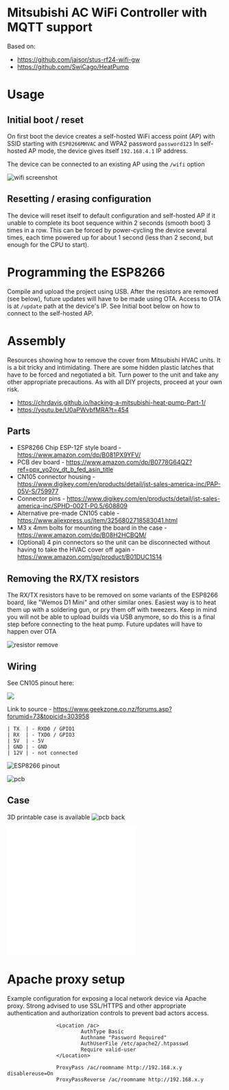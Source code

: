 # Mitsubishi AC WiFi Controller with MQTT support

Based on:
* https://github.com/jaisor/stus-rf24-wifi-gw
* https://github.com/SwiCago/HeatPump

# Usage

## Initial boot / reset

On first boot the device creates a self-hosted WiFi access point (AP) with SSID starting with `ESP8266MHVAC` and WPA2 password `password123`
In self-hosted AP mode, the device gives itself `192.168.4.1` IP address.

The device can be connected to an existing AP using the `/wifi` option

![wifi screenshot](assets/ss1.png)

## Resetting / erasing configuration

The device will reset itself to default configuration and self-hosted AP if it unable to complete its boot sequence within 2 seconds (smooth boot) 3 times in a row.
This can be forced by power-cycling the device several times, each time powered up for about 1 second (less than 2 second, but enough for the CPU to start). 

# Programming the ESP8266

Compile and upload the project using USB. After the resistors are removed (see below), future updates will have to be made using OTA. 
Access to OTA is at `/update` path at the device's IP. See Initial boot below on how to connect to the self-hosted AP.

# Assembly

Resources showing how to remove the cover from Mitsubishi HVAC units. It is a bit tricky and intimidating. There are some hidden plastic latches that have to be forced and negotiated a bit.
Turn power to the unit and take any other appropriate precautions. As with all DIY projects, proceed at your own risk. 

* https://chrdavis.github.io/hacking-a-mitsubishi-heat-pump-Part-1/
* https://youtu.be/U0aPWvbfMRA?t=454


## Parts

* ESP8266 Chip ESP-12F style board - https://www.amazon.com/dp/B081PX9YFV/
* PCB dev board - https://www.amazon.com/dp/B0778G64QZ?ref=ppx_yo2ov_dt_b_fed_asin_title
* CN105 connector housing - https://www.digikey.com/en/products/detail/jst-sales-america-inc/PAP-05V-S/759977
* Connector pins - https://www.digikey.com/en/products/detail/jst-sales-america-inc/SPHD-002T-P0.5/608809
* Alternative pre-made CN105 cable - https://www.aliexpress.us/item/3256802718583041.html
* M3 x 4mm bolts for mounting the board in the case - https://www.amazon.com/dp/B08H2HCBQM/
* (Optional) 4 pin connectors so the unit can be disconnected without having to take the HVAC cover off again - https://www.amazon.com/gp/product/B01DUC1S14

## Removing the RX/TX resistors

The RX/TX resistors have to be removed on some variants of the ESP8266 board, like "Wemos D1 Mini" and other similar ones.
Easiest way is to heat them up with a soldering gun, or pry them off with tweezers. 
Keep in mind you will not be able to upload builds via USB anymore, so do this is a final step before connecting to the heat pump.
Future updates will have to happen over OTA

![resistor remove](assets/resistor_remove.jpg)

## Wiring

See CN105 pinout here:

![](https://cdn.geekzone.co.nz/imagessubs/ab21de6046ee77f9188128506a7b3bba.jpg)

Link to source - https://www.geekzone.co.nz/forums.asp?forumid=73&topicid=303958

```
| TX  | - RXD0 / GPIO1
| RX  | - TXD0 / GPIO3
| 5V  | - 5V
| GND | - GND
| 12V | - not connected
```

![ESP8266 pinout](https://i0.wp.com/randomnerdtutorials.com/wp-content/uploads/2019/05/ESP8266-WeMos-D1-Mini-pinout-gpio-pin.png?w=715&quality=100&strip=all&ssl=1)

![pcb](assets/5.jpg)


## Case

3D printable case is available
![pcb back](assets/8.jpg)

![case base](assets/HVACBoxBase.stl)
![case lid](assets/HVACBoxLid.stl)

# Apache proxy setup

Example configuration for exposing a local network device via Apache proxy. Strong advised to use SSL/HTTPS and other appropriate authentication and authorization controls to prevent bad actors access. 

```
                <Location /ac>
                        AuthType Basic
                        Authname "Password Required"
                        AuthUserFile /etc/apache2/.htpasswd
                        Require valid-user
                </Location>

                ProxyPass /ac/roomname http://192.168.x.y disablereuse=On
                ProxyPassReverse /ac/roomname http://192.168.x.y
```
